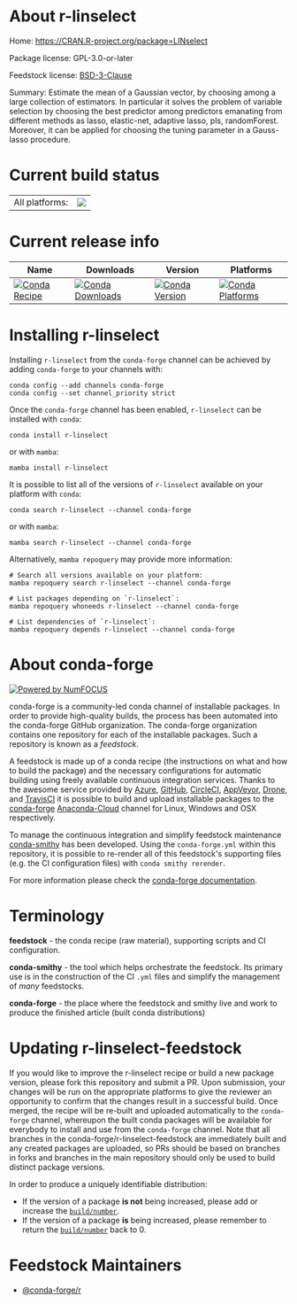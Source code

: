 About r-linselect
=================

Home: https://CRAN.R-project.org/package=LINselect

Package license: GPL-3.0-or-later

Feedstock license: [BSD-3-Clause](https://github.com/conda-forge/r-linselect-feedstock/blob/main/LICENSE.txt)

Summary: Estimate the mean of a Gaussian vector, by choosing among a large collection of estimators. In particular it solves the problem of variable selection by choosing the best predictor among  predictors emanating from different methods as lasso, elastic-net, adaptive lasso, pls, randomForest. Moreover, it can be applied for choosing the tuning parameter in a Gauss-lasso procedure.

Current build status
====================


<table><tr><td>All platforms:</td>
    <td>
      <a href="https://dev.azure.com/conda-forge/feedstock-builds/_build/latest?definitionId=1308&branchName=main">
        <img src="https://dev.azure.com/conda-forge/feedstock-builds/_apis/build/status/r-linselect-feedstock?branchName=main">
      </a>
    </td>
  </tr>
</table>

Current release info
====================

| Name | Downloads | Version | Platforms |
| --- | --- | --- | --- |
| [![Conda Recipe](https://img.shields.io/badge/recipe-r--linselect-green.svg)](https://anaconda.org/conda-forge/r-linselect) | [![Conda Downloads](https://img.shields.io/conda/dn/conda-forge/r-linselect.svg)](https://anaconda.org/conda-forge/r-linselect) | [![Conda Version](https://img.shields.io/conda/vn/conda-forge/r-linselect.svg)](https://anaconda.org/conda-forge/r-linselect) | [![Conda Platforms](https://img.shields.io/conda/pn/conda-forge/r-linselect.svg)](https://anaconda.org/conda-forge/r-linselect) |

Installing r-linselect
======================

Installing `r-linselect` from the `conda-forge` channel can be achieved by adding `conda-forge` to your channels with:

```
conda config --add channels conda-forge
conda config --set channel_priority strict
```

Once the `conda-forge` channel has been enabled, `r-linselect` can be installed with `conda`:

```
conda install r-linselect
```

or with `mamba`:

```
mamba install r-linselect
```

It is possible to list all of the versions of `r-linselect` available on your platform with `conda`:

```
conda search r-linselect --channel conda-forge
```

or with `mamba`:

```
mamba search r-linselect --channel conda-forge
```

Alternatively, `mamba repoquery` may provide more information:

```
# Search all versions available on your platform:
mamba repoquery search r-linselect --channel conda-forge

# List packages depending on `r-linselect`:
mamba repoquery whoneeds r-linselect --channel conda-forge

# List dependencies of `r-linselect`:
mamba repoquery depends r-linselect --channel conda-forge
```


About conda-forge
=================

[![Powered by
NumFOCUS](https://img.shields.io/badge/powered%20by-NumFOCUS-orange.svg?style=flat&colorA=E1523D&colorB=007D8A)](https://numfocus.org)

conda-forge is a community-led conda channel of installable packages.
In order to provide high-quality builds, the process has been automated into the
conda-forge GitHub organization. The conda-forge organization contains one repository
for each of the installable packages. Such a repository is known as a *feedstock*.

A feedstock is made up of a conda recipe (the instructions on what and how to build
the package) and the necessary configurations for automatic building using freely
available continuous integration services. Thanks to the awesome service provided by
[Azure](https://azure.microsoft.com/en-us/services/devops/), [GitHub](https://github.com/),
[CircleCI](https://circleci.com/), [AppVeyor](https://www.appveyor.com/),
[Drone](https://cloud.drone.io/welcome), and [TravisCI](https://travis-ci.com/)
it is possible to build and upload installable packages to the
[conda-forge](https://anaconda.org/conda-forge) [Anaconda-Cloud](https://anaconda.org/)
channel for Linux, Windows and OSX respectively.

To manage the continuous integration and simplify feedstock maintenance
[conda-smithy](https://github.com/conda-forge/conda-smithy) has been developed.
Using the ``conda-forge.yml`` within this repository, it is possible to re-render all of
this feedstock's supporting files (e.g. the CI configuration files) with ``conda smithy rerender``.

For more information please check the [conda-forge documentation](https://conda-forge.org/docs/).

Terminology
===========

**feedstock** - the conda recipe (raw material), supporting scripts and CI configuration.

**conda-smithy** - the tool which helps orchestrate the feedstock.
                   Its primary use is in the construction of the CI ``.yml`` files
                   and simplify the management of *many* feedstocks.

**conda-forge** - the place where the feedstock and smithy live and work to
                  produce the finished article (built conda distributions)


Updating r-linselect-feedstock
==============================

If you would like to improve the r-linselect recipe or build a new
package version, please fork this repository and submit a PR. Upon submission,
your changes will be run on the appropriate platforms to give the reviewer an
opportunity to confirm that the changes result in a successful build. Once
merged, the recipe will be re-built and uploaded automatically to the
`conda-forge` channel, whereupon the built conda packages will be available for
everybody to install and use from the `conda-forge` channel.
Note that all branches in the conda-forge/r-linselect-feedstock are
immediately built and any created packages are uploaded, so PRs should be based
on branches in forks and branches in the main repository should only be used to
build distinct package versions.

In order to produce a uniquely identifiable distribution:
 * If the version of a package **is not** being increased, please add or increase
   the [``build/number``](https://docs.conda.io/projects/conda-build/en/latest/resources/define-metadata.html#build-number-and-string).
 * If the version of a package **is** being increased, please remember to return
   the [``build/number``](https://docs.conda.io/projects/conda-build/en/latest/resources/define-metadata.html#build-number-and-string)
   back to 0.

Feedstock Maintainers
=====================

* [@conda-forge/r](https://github.com/conda-forge/r/)

